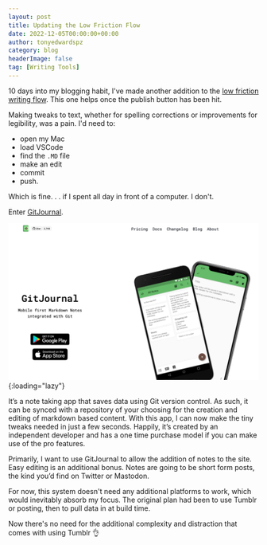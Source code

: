 ```yaml
---
layout: post
title: Updating the Low Friction Flow
date: 2022-12-05T00:00:00+00:00
author: tonyedwardspz
category: blog
headerImage: false
tag: [Writing Tools]
---
```


10 days into my blogging habit, I've made another addition to the [low friction writing flow](https://tonyedwardspz.co.uk/blog/low-friction-writing-flow/). This one helps once the publish button has been hit.

Making tweaks to text, whether for spelling corrections or improvements for legibility, was a pain. I'd need to:

- open my Mac
- load VSCode
- find the `.MD` file
- make an edit
- commit 
- push. 

Which is fine. . . if I spent all day in front of a computer. I don't.

Enter [GitJournal](https://gitjournal.io/).

![GitJournal Landing page](/assets/images/2022/git-journal.jpg "GitJournal Website Landing Page"){:loading="lazy"}

It’s a note taking app that saves data using Git version control. As such, it can be synced with a repository of your choosing for the creation and editing of markdown based content. With this app, I can now make the tiny tweaks needed in just a few seconds. Happily, it’s created by an independent developer and has a one time purchase model if you can make use of the pro features.

Primarily, I want to use GitJournal to allow the addition of notes to the site. Easy editing is an additional bonus. Notes are going to be short form posts, the kind you’d find on Twitter or Mastodon.

For now, this system doesn't need any additional platforms to work, which would inevitably absorb my focus. The original plan had been to use Tumblr or posting, then to pull data in at build time. 

Now there's no need for the additional complexity and distraction that comes with using Tumblr 👌
